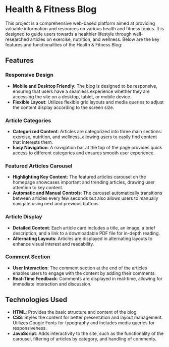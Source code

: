 # Health & Fitness Blog

This project is a comprehensive web-based platform aimed at providing valuable information and resources on various health and fitness topics. It is designed to guide users towards a healthier lifestyle through well-researched articles on exercise, nutrition, and wellness. Below are the key features and functionalities of the Health & Fitness Blog:

## Features

### Responsive Design
- **Mobile and Desktop Friendly**: The blog is designed to be responsive, ensuring that users have a seamless experience whether they are accessing the site on a desktop, tablet, or mobile device.
- **Flexible Layout**: Utilizes flexible grid layouts and media queries to adjust the content display according to the screen size.

### Article Categories
- **Categorized Content**: Articles are categorized into three main sections: exercise, nutrition, and wellness, allowing users to easily find content that interests them.
- **Easy Navigation**: A navigation bar at the top of the page provides quick access to different categories and ensures smooth user experience.

### Featured Articles Carousel
- **Highlighting Key Content**: The featured articles carousel on the homepage showcases important and trending articles, drawing user attention to key content.
- **Automatic and Manual Controls**: The carousel automatically transitions between articles every few seconds but also allows users to manually navigate using next and previous buttons.

### Article Display
- **Detailed Content**: Each article card includes a title, an image, a brief description, and a link to a downloadable PDF file for in-depth reading.
- **Alternating Layouts**: Articles are displayed in alternating layouts to enhance visual interest and readability.

### Comment Section
- **User Interaction**: The comment section at the end of the articles enables users to engage with the content by adding their comments.
- **Real-Time Feedback**: Comments are displayed in real-time, allowing for immediate interaction and discussion.

## Technologies Used
- **HTML**: Provides the basic structure and content of the blog.
- **CSS**: Styles the content for better presentation and layout management. Utilizes Google Fonts for typography and includes media queries for responsiveness.
- **JavaScript**: Adds interactivity to the site, such as the functionality of the carousel, filtering of articles by category, and handling of comments.
